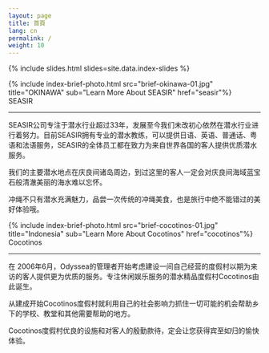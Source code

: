 ```yaml
---
layout: page
title: 首頁
lang: cn
permalink: /
weight: 10
---
```


{% include slides.html slides=site.data.index-slides %}

<div class="brief-container">
{% include index-brief-photo.html src="brief-okinawa-01.jpg" title="OKINAWA" sub="Learn More About SEASIR" href="seasir"%}
  <div class="brief-text">
    <div class="brief-text-title">SEASIR</div>
    <hr>
    <div class="brief-text-body">
<p>
SEASIR公司专注于潜水行业超过33年，发展至今我们未改初心依然在潜水行业进行着努力。目前SEASIR拥有专业的潜水教练，可以提供日语、英语、普通话、粤语和法语服务，SEASIR的全体员工都在致力为来自世界各国的客人提供优质潜水服务。
</p>
<p>
我们的主要潜水地点在庆良间诸岛周边，到过这里的客人一定会对庆良间海域蓝宝石般清澈美丽的海水难以忘怀。
</p>
<p>
冲绳不只有潜水充满魅力，品尝一次传统的冲绳美食，也是旅行中绝不能错过的美好体验哦。 
</p>
    </div>
  </div>
</div>

<div class="brief-container rev">
{% include index-brief-photo.html src="brief-cocotinos-01.jpg" title="Indonesia" sub="Learn More About Cocotinos" href="cocotinos"%}
  <div class="brief-text">
    <div class="brief-text-title">Cocotinos</div>
    <hr>
    <div class="brief-text-body">
<p>
在 2006年6月，Odyssea的管理者开始考虑建设一间自己经营的度假村以期为来访的客人提供更为优质的服务。专注休闲娱乐服务的潜水精品度假村Cocotinos由此诞生。
</p>
<p>
从建成开始Cocotinos度假村就利用自己的社会影响力抓住一切可能的机会帮助乡下的学校、教堂和其他需要帮助的地方。
</p>
<p>
Cocotinos度假村优良的设施和对客人的殷勤款待，定会让您获得宾至如归的愉快体验。
</p>
    </div>
  </div>
</div>



